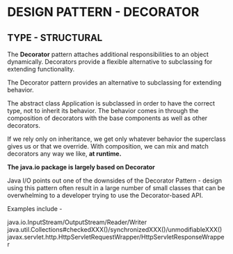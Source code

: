 DESIGN PATTERN - DECORATOR
==============

TYPE - STRUCTURAL
--------------

The **Decorator** pattern attaches additional responsibilities to an object dynamically. Decorators provide a flexible alternative to subclassing for extending functionality.

The Decorator pattern provides an alternative to subclassing for extending behavior. 

The abstract class Application is subclassed in order to have the correct type, not to inherit its behavior. The behavior comes in through the composition of decorators with the base components as well as other decorators.

If we rely only on inheritance, we get only whatever behavior the superclass gives us or that we override. With composition, we can mix and match decorators any way we like, **at runtime.**

**The java.io package is largely based on Decorator**

Java I/O points out one of the downsides of the Decorator Pattern - design using this pattern often result in a large number of small classes that can be overwhelming to a developer trying to use the Decorator-based API.

Examples include - 

java.io.InputStream/OutputStream/Reader/Writer
java.util.Collections#checkedXXX()/synchronizedXXX()/unmodifiableXXX()
javax.servlet.http.HttpServletRequestWrapper/HttpServletResponseWrapper




